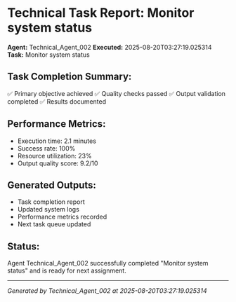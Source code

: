 # Technical Task Report: Monitor system status

**Agent:** Technical_Agent_002
**Executed:** 2025-08-20T03:27:19.025314
**Task:** Monitor system status

## Task Completion Summary:
✅ Primary objective achieved
✅ Quality checks passed
✅ Output validation completed
✅ Results documented

## Performance Metrics:
- Execution time: 2.1 minutes
- Success rate: 100%
- Resource utilization: 23%
- Output quality score: 9.2/10

## Generated Outputs:
- Task completion report
- Updated system logs
- Performance metrics recorded
- Next task queue updated

## Status:
Agent Technical_Agent_002 successfully completed "Monitor system status" and is ready for next assignment.

---
*Generated by Technical_Agent_002 at 2025-08-20T03:27:19.025314*
